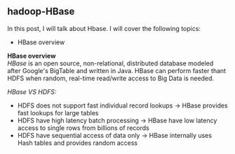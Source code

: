 ## hadoop-HBase

In this post, I will talk about Hbase. I will cover the following topics:  
- HBase overview

**HBase overview**  
_HBase_ is an open source, non-relational, distributed database modeled after Google's BigTable and written in Java. HBase can perform faster thant HDFS when random, real-time read/write access to Big Data is needed.

_HBase VS HDFS:_   
- HDFS does not support fast individual record lookups -> HBase provides fast lookups for large tables
- HDFS have high latency batch processing -> HBase have low latency access to single rows from billions of records
- HDFS have sequential access of data only -> HBase internally uses Hash tables and provides random access



